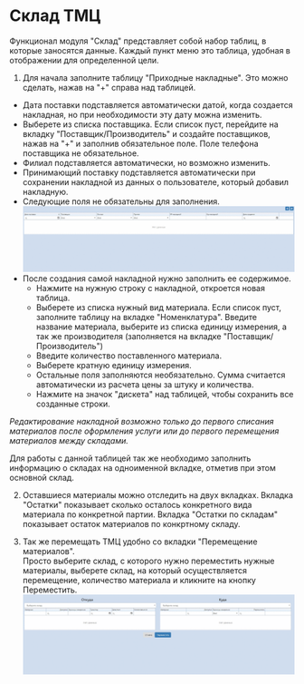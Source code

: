 # Склад ТМЦ

Функционал модуля "Склад" представляет собой набор таблиц, в которые заносятся данные. Каждый пункт меню это таблица, удобная в отображении для определенной цели.   

1. Для начала заполните таблицу "Приходные накладные". Это можно сделать, нажав на "+" справа над таблицей.    
- Дата поставки подставляется автоматически датой, когда создается накладная, но при необходимости эту дату можна изменить.   
- Выберете из списка поставщика. Если список пуст, перейдите на вкладку "Поставщик/Производитель" и создайте поставщиков, нажав на "+" и заполнив обязательное поле. Поле телефона поставщика не обязательное.   
- Филиал подставляется автоматически, но возможно изменить.
- Принимающий поставку подставляется автоматически при сохранении накладной из данных о пользователе, который добавил накладную.
- Следующие поля не обязательны для заполнения.   
![Image](Image/sklad.gif)
- После создания самой накладной нужно заполнить ее содержимое.
    - Нажмите на нужную строку с накладной, откроется новая таблица.   
    - Выберете из списка нужный вид материала. Если список пуст, заполните таблицу на вкладке "Номенклатура". Введите название материала, выберите из списка единицу измерения, а так же производителя (заполняется на вкладке "Поставщик/Производитель")
    - Введите количество поставленного материала.
    - Выберете кратную единицу измерения.
    - Остальные поля заполняются необязательно. Сумма считается автоматически из расчета цены за штуку и количества.
    - Нажмите на значок "дискета" над таблицей, чтобы сохранить все созданные строки.   

*Редактирование накладной возможно только до первого списания материалов после оформления услуги или до первого перемещения материалов между складами.*    

Для работы с данной таблицей так же необходимо заполнить информацию о складах на одноименной вкладке, отметив при этом основной склад.


2. Оставшиеся материалы можно отследить на двух вкладках. Вкладка "Остатки" показывает сколько осталось конкретного вида материала по конкретной партии. Вкладка "Остатки по складам" показывает остаток материалов по конкртному складу.   


3. Так же перемещать ТМЦ удобно со вкладки "Перемещение материалов".   
Просто выберите склад, с которого нужно переместить нужные материалы, выберете склад, на который осуществляется перемещение, количество материала и кликните на кнопку Переместить. 
![Image](Image/sklad2.gif)